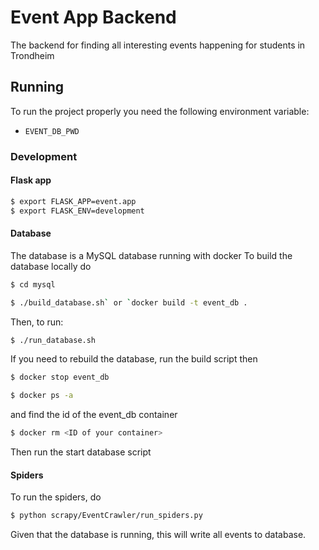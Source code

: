 # Event App Backend 
The backend for finding all interesting events happening for students in Trondheim

## Running 
To run the project properly you need the following environment variable:
- `EVENT_DB_PWD`

### Development
#### Flask app
```bash
$ export FLASK_APP=event.app
$ export FLASK_ENV=development
```

#### Database
The database is a MySQL database running with docker
To build the database locally do

```bash
$ cd mysql
```

```bash 
$ ./build_database.sh` or `docker build -t event_db .
```

Then, to run: 

```bash
$ ./run_database.sh
```

If you need to rebuild the database, run the build script then
```bash
$ docker stop event_db
```

```bash
$ docker ps -a
``` 
and find the id of the event_db container

```bash
$ docker rm <ID of your container>
```
Then run the start database script

#### Spiders
To run the spiders, do

```bash
$ python scrapy/EventCrawler/run_spiders.py
```
Given that the database is running, this will write all events to database.

